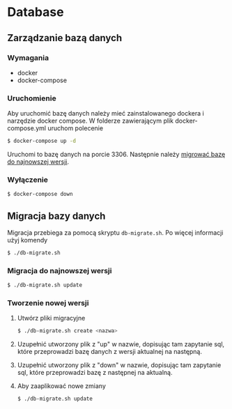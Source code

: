 # Database

## Zarządzanie bazą danych

### Wymagania

- docker
- docker-compose

### Uruchomienie

Aby uruchomić bazę danych należy mieć zainstalowanego dockera i narzędzie docker compose. W folderze zawierającym plik
docker-compose.yml uruchom polecenie

```bash
$ docker-compose up -d
```

Uruchomi to bazę danych na porcie 3306. Następnie
należy [migrować bazę do najnowszej wersji](#migracja-do-najnowszej-wersji).

### Wyłączenie

```bash
$ docker-compose down
```

## Migracja bazy danych

Migracja przebiega za pomocą skryptu ```db-migrate.sh```. Po więcej informacji użyj komendy

```bash
$ ./db-migrate.sh
```

### Migracja do najnowszej wersji

```bash
$ ./db-migrate.sh update
```

### Tworzenie nowej wersji

1. Utwórz pliki migracyjne

   ```bash
   $ ./db-migrate.sh create <nazwa>
   ```
2. Uzupełnić utworzony plik z "up" w nazwie, dopisując tam zapytanie sql, które przeprowadzi bazę danych z wersji
   aktualnej na następną.


3. Uzupełnić utworzony plik z "down" w nazwie, dopisując tam zapytanie sql, które przeprowadzi bazę z następnej na
   aktualną.


4. Aby zaaplikować nowe zmiany

   ```bash 
   $ ./db-migrate.sh update
   ```